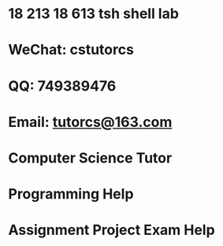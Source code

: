 # 18 213 18 613 tsh shell lab
# WeChat: cstutorcs

# QQ: 749389476

# Email: tutorcs@163.com

# Computer Science Tutor

# Programming Help

# Assignment Project Exam Help

